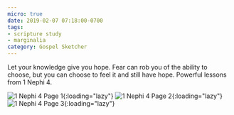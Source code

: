 ```yaml
---
micro: true
date: 2019-02-07 07:18:00-0700
tags:
- scripture study
- marginalia
category: Gospel Sketcher
---
```


Let your knowledge give you hope. Fear can rob you of the ability to choose, but you can choose to feel it and still have hope. Powerful lessons from 1 Nephi 4.

![1 Nephi 4 Page 1](https://media.bennorris.org/images/gospelsketcher/uploads/2019/fc2180f480.jpg){:loading="lazy"} ![1 Nephi 4 Page 2](https://media.bennorris.org/images/gospelsketcher/uploads/2019/73aa8f69ed.jpg){:loading="lazy"} ![1 Nephi 4 Page 3](https://media.bennorris.org/images/gospelsketcher/uploads/2019/b47bfa4278.jpg){:loading="lazy"}